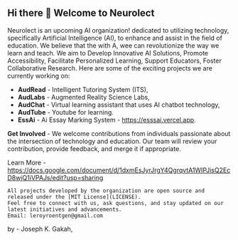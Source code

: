 ## Hi there 👋 Welcome to Neurolect

Neurolect is an upcoming AI organization! dedicated to utilizing technology, 
specifically Artificial Intelligence (AI), to enhance and assist in the field of education.
We believe that the with A, wee can revolutionize the way we learn and teach. We aim to 
Develop Innovative AI Solutions, Promote Accessibility, Facilitate Personalized Learning, Support Educators, Foster Collaborative Research.
Here are some of the exciting projects we are currently working on: 
- **AudRead** - Intelligent Tutoring System (ITS), 
- **AudLabs** - Augmented Reality Science Labs, 
- **AudChat** - Virtual learning assistant that uses AI chatbot technology,
- **AudTube** - Youtube for learning.
- **EssAi** - Ai Essay Marking System - https://esssai.vercel.app.


**Get Involved** - We welcome contributions from individuals passionate about the intersection of technology and education. 
Our team will review your contribution, provide feedback, and merge it if appropriate.


Learn More - https://docs.google.com/document/d/1dxmEsJyrJrgY4QgrqvtA1WIPJisQ2EcD8wjQ1iVPAJs/edit?usp=sharing

```
All projects developed by the organization are open source and released under the [MIT License](LICENSE).
Feel free to connect with us, ask questions, and stay updated on our latest initiatives and advancements. 
Email: leroyroentgen@gmail.com
```


by - Joseph K. Gakah,


